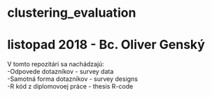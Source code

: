 # clustering_evaluation
# listopad 2018 - Bc. Oliver Genský 
V tomto repozitári sa nachádzajú:
 <br /> -Odpovede dotazníkov - survey data 
 <br /> -Samotná forma dotazníkov - survey designs 
 <br /> -R kód z diplomovoej práce - thesis R-code
